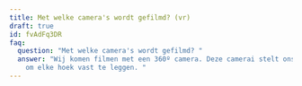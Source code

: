 ```yaml
---
title: Met welke camera's wordt gefilmd? (vr)
draft: true
id: fvAdFq3DR
faq:
  question: "Met welke camera's wordt gefilmd? "
  answer: "Wij komen filmen met een 360º camera. Deze camerai stelt ons in staat
    om elke hoek vast te leggen. "
---
```

